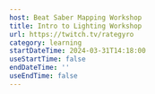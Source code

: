 ```yaml
---
host: Beat Saber Mapping Workshop
title: Intro to Lighting Workshop
url: https://twitch.tv/rategyro
category: learning
startDateTime: 2024-03-31T14:18:00
useStartTime: false
endDateTime: ''
useEndTime: false
---
```

